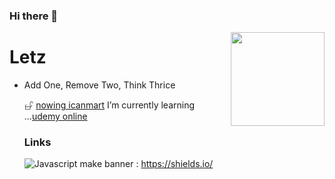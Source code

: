### Hi there 👋
<img align="right" src="https://avatars.githubusercontent.com/u/22319355?v=4" width="150" />
<h1> Letz </h1>
<ul><li>
  Add One, Remove Two, Think Thrice


𖦣 <a href="https://www.especialist.org/0909"> nowing icanmart</a>
I’m currently learning ...<a href="https://www.udemy.com/home/my-courses/learning/">udemy online</a>

### Links
  ![Javascript](https://img.shields.io/badge/-Javascript-%23F7DF1C?style=for-the-badge&logo=javascript&logoColor=000000&labelColor=%23f7Df1C&color=$23ffce5a) make banner : https://shields.io/


